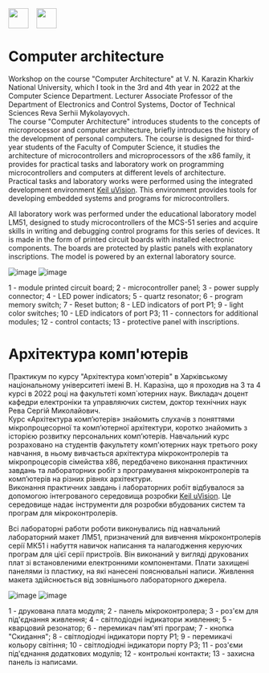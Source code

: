 <div style="display: flex;">
    <img src="https://static8.tgstat.ru/channels/_0/ce/ceecb42fcf878251779474152143188f.jpg" width="40" height="40">
    &nbsp;&nbsp;&nbsp;&nbsp;
    <img src="http://geometry.karazin.ua/themes/frontend/images/univer_logo.jpg" width="40" height="40">
</div>

# Computer architecture
Workshop on the course "Computer Architecture" at V. N. Karazin Kharkiv National University, which I took in the 3rd and 4th year in 2022 at the Computer Science Department. Lecturer Associate Professor of the Department of Electronics and Control Systems, Doctor of Technical Sciences Reva Serhii Mykolayovych.\
The course "Computer Architecture" introduces students to the concepts of microprocessor and computer architecture, briefly introduces the history of the development of personal computers. 
The course is designed for third-year students of the Faculty of Computer Science, it studies the architecture of microcontrollers and microprocessors of the x86 family, 
it provides for practical tasks and laboratory work on programming microcontrollers and computers at different levels of architecture.\
Practical tasks and laboratory works were performed using the integrated development environment [Keil uVision](https://www.keil.com/product/). 
This environment provides tools for developing embedded systems and programs for microcontrollers.

All laboratory work was performed under the educational laboratory model LM51, designed to study microcontrollers of the MCS-51 series and acquire skills in writing and debugging control programs for this series of devices. It is made in the form of printed circuit boards with installed electronic components.  The boards are protected by plastic panels with explanatory inscriptions. The model is powered by an external laboratory source.

![image](https://github.com/MaksymAndreiev/CompArchCourse/assets/29687267/3b700bce-8d8b-4b96-a0a6-64da81f770ae) 
![image](https://github.com/MaksymAndreiev/CompArchCourse/assets/29687267/379f7ef9-7f42-48d0-b24a-daf224912e23)

1 - module printed circuit board; 2 - microcontroller panel; 3 - power supply connector; 4 - LED power indicators; 5 - quartz resonator; 6 - program memory switch; 7 - Reset button; 8 - LED indicators of port P1; 9 - light color switches; 10 - LED indicators of port P3; 11 - connectors for additional modules; 12 - control contacts; 13 - protective panel with inscriptions.

# Архітектура комп'ютерів
Практикум по курсу "Архітектура комп'ютерів" в Харківському національному університеті імені В. Н. Каразіна, що я проходив на 3 та 4 курсі в 2022 році на факультеті комп`ютерних наук. Викладач доцент кафедри електроніки та управляючих систем,  доктор технічних наук Рева Сергій Миколайович.\
Курс «Архітектура комп’ютерів» знайомить слухачів з поняттями мікропроцесорної та комп’ютерної архітектури, коротко знайомить з історією розвитку персональних комп’ютерів. 
Навчальний курс розраховано на студентів факультету комп'ютерних наук третього року навчання, в ньому вивчається архітектура мікроконтролерів та мікропроцесорів сімейства х86, 
передбачено виконання практичних завдань та лабораторних робіт з програмування мікроконтролерів та комп’ютерів на різних рівнях архітектури.\
Виконання практичних завдань і лабораторних робіт відбувалося за допомогою інтегрованого середовища розробки [Keil uVision](https://www.keil.com/product/). 
Це середовище надає інструменти для розробки вбудованих систем та програм для мікроконтролерів.

Всі лабораторні работи роботи виконувались під навчальний лабораторний макет ЛМ51, призначений для вивчення мікроконтролерів серії МК51 і набуття навичок написання та налагодження керуючих програм для цієї серії пристроїв. Він виконаний у вигляді друкованих плат зі встановленими електронними компонентами.  Плати захищені панелями із пластику, на які нанесені пояснювальні написи. Живлення макета здійснюється від зовнішнього лабораторного джерела.

![image](https://github.com/MaksymAndreiev/CompArchCourse/assets/29687267/3b700bce-8d8b-4b96-a0a6-64da81f770ae) 
![image](https://github.com/MaksymAndreiev/CompArchCourse/assets/29687267/379f7ef9-7f42-48d0-b24a-daf224912e23)

1 - друкована плата модуля; 2 - панель мікроконтролера; 3 - роз'єм для під'єднання живлення; 4 - світлодіодні індикатори живлення; 5 - кварцовий резонатор; 6 - перемикач пам'яті програм; 7 - кнопка "Скидання"; 8 - світлодіодні індикатори порту Р1; 9 - перемикачі кольору світіння; 10 - світлодіодні індикатори порту Р3; 11 - роз'єми під'єднання додаткових модулів; 12 - контрольні контакти; 13 - захисна панель із написами.
